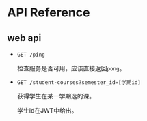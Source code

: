 # API Reference

## web api

- `GET /ping`

  检查服务是否可用，应该直接返回`pong`。

- `GET /student-courses?semester_id=[学期id]`

  获得学生在某一学期选的课。
  
  学生id在JWT中给出。
